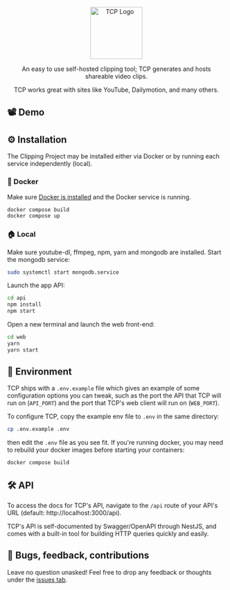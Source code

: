 <p align="center">
  <img src="https://openclipart.org/image/800px/249421" width="120" alt="TCP Logo" />
</p>
<p align="center">An easy to use self-hosted clipping tool; TCP generates and hosts shareable video clips. </p>
<p align="center">TCP works great with sites like YouTube, Dailymotion, and many others. </p>

## 📽️ Demo

## ⚙️ Installation
The Clipping Project may be installed either via Docker or by running each service independently (local).
### 🐋 Docker
Make sure [Docker is installed](https://docs.docker.com/get-docker/) and the Docker service is running.
```bash
docker compose build
docker compose up
```
### 🏠 Local
Make sure youtube-dl, ffmpeg, npm, yarn and mongodb are installed. Start the mongodb service:
```bash
sudo systemctl start mongodb.service
```
Launch the app API:
```bash
cd api
npm install
npm start
```
Open a new terminal and launch the web front-end:
```bash
cd web
yarn
yarn start
```

## 🌲 Environment
TCP ships with a `.env.example` file which gives an example of some configuration options you can tweak, such as the port the API that TCP will run on (`API_PORT`) and the port that TCP's web client will run on (`WEB_PORT`).

To configure TCP, copy the example env file to `.env` in the same directory:
```bash
cp .env.example .env
```
then edit the `.env` file as you see fit.
If you're running docker, you may need to rebuild your docker images before starting your containers:
```bash
docker compose build
```

## 🛠️ API
To access the docs for TCP's API, navigate to the `/api` route of your API's URL (default: http://localhost:3000/api).

TCP's API is self-documented by Swagger/OpenAPI through NestJS, and comes with a built-in tool for building HTTP queries quickly and easily.

## 🐛 Bugs, feedback, contributions
Leave no question unasked! Feel free to drop any feedback or thoughts under the [issues tab](https://github.com/christophergeiger3/the-clipping-project/issues).
